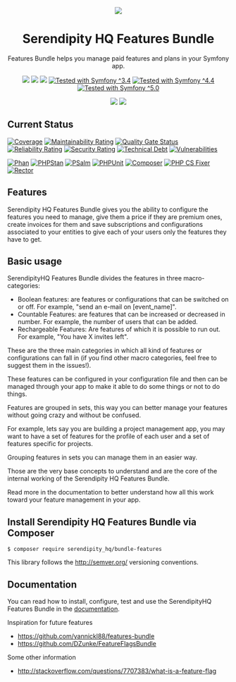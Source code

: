 <p align="center">
    <a href="http://www.serendipityhq.com" target="_blank">
        <img style="max-width: 350px" src="http://www.serendipityhq.com/assets/open-source-projects/Logo-SerendipityHQ-Icon-Text-Purple.png">
    </a>
</p>

<h1 align="center">Serendipity HQ Features Bundle</h1>
<p align="center">Features Bundle helps you manage paid features and plans in your Symfony app.</p>
<p align="center">
    <a href="https://github.com/Aerendir/bundle-features/releases"><img src="https://img.shields.io/packagist/v/serendipity_hq/bundle-features.svg?style=flat-square"></a>
    <a href="https://opensource.org/licenses/MIT"><img src="https://img.shields.io/badge/license-MIT-brightgreen.svg?style=flat-square"></a>
    <a href="https://github.com/Aerendir/bundle-features/releases"><img src="https://img.shields.io/packagist/php-v/serendipity_hq/bundle-features?color=%238892BF&style=flat-square&logo=php" /></a>
    <a title="Tested with Symfony ^3.4" href="https://github.com/Aerendir/bundle-features/actions?query=branch%3Adev"><img title="Tested with Symfony ^3.4" src="https://img.shields.io/badge/Symfony-%5E3.4-333?style=flat-square&logo=symfony" /></a>
    <a title="Tested with Symfony ^4.4" href="https://github.com/Aerendir/bundle-features/actions?query=branch%3Adev"><img title="Tested with Symfony ^4.4" src="https://img.shields.io/badge/Symfony-%5E4.4-333?style=flat-square&logo=symfony" /></a>
    <a title="Tested with Symfony ^5.0" href="https://github.com/Aerendir/bundle-features/actions?query=branch%3Adev"><img title="Tested with Symfony ^5.0" src="https://img.shields.io/badge/Symfony-%5E5.0-333?style=flat-square&logo=symfony" /></a>
</p>
<p align="center">
    <a href="https://www.php.net/manual/en/book.intl.php"><img src="https://img.shields.io/badge/Suggests-ext--intl-%238892BF?style=flat-square&logo=php"></a>
    <img src="https://img.shields.io/badge/Suggests-serendipity__hq/component--text--matrix-%238892BF?style=flat-square">
</p>

## Current Status

[![Coverage](https://sonarcloud.io/api/project_badges/measure?project=Aerendir_bundle-features&metric=coverage)](https://sonarcloud.io/dashboard?id=Aerendir_bundle-features)
[![Maintainability Rating](https://sonarcloud.io/api/project_badges/measure?project=Aerendir_bundle-features&metric=sqale_rating)](https://sonarcloud.io/dashboard?id=Aerendir_bundle-features)
[![Quality Gate Status](https://sonarcloud.io/api/project_badges/measure?project=Aerendir_bundle-features&metric=alert_status)](https://sonarcloud.io/dashboard?id=Aerendir_bundle-features)
[![Reliability Rating](https://sonarcloud.io/api/project_badges/measure?project=Aerendir_bundle-features&metric=reliability_rating)](https://sonarcloud.io/dashboard?id=Aerendir_bundle-features)
[![Security Rating](https://sonarcloud.io/api/project_badges/measure?project=Aerendir_bundle-features&metric=security_rating)](https://sonarcloud.io/dashboard?id=Aerendir_bundle-features)
[![Technical Debt](https://sonarcloud.io/api/project_badges/measure?project=Aerendir_bundle-features&metric=sqale_index)](https://sonarcloud.io/dashboard?id=Aerendir_bundle-features)
[![Vulnerabilities](https://sonarcloud.io/api/project_badges/measure?project=Aerendir_bundle-features&metric=vulnerabilities)](https://sonarcloud.io/dashboard?id=Aerendir_bundle-features)

[![Phan](https://github.com/Aerendir/bundle-features/workflows/Phan/badge.svg)](https://github.com/Aerendir/bundle-features/actions?query=branch%3Adev)
[![PHPStan](https://github.com/Aerendir/bundle-features/workflows/PHPStan/badge.svg)](https://github.com/Aerendir/bundle-features/actions?query=branch%3Adev)
[![PSalm](https://github.com/Aerendir/bundle-features/workflows/PSalm/badge.svg)](https://github.com/Aerendir/bundle-features/actions?query=branch%3Adev)
[![PHPUnit](https://github.com/Aerendir/bundle-features/workflows/PHPunit/badge.svg)](https://github.com/Aerendir/bundle-features/actions?query=branch%3Adev)
[![Composer](https://github.com/Aerendir/bundle-features/workflows/Composer/badge.svg)](https://github.com/Aerendir/bundle-features/actions?query=branch%3Adev)
[![PHP CS Fixer](https://github.com/Aerendir/bundle-features/workflows/PHP%20CS%20Fixer/badge.svg)](https://github.com/Aerendir/bundle-features/actions?query=branch%3Adev)
[![Rector](https://github.com/Aerendir/bundle-features/workflows/Rector/badge.svg)](https://github.com/Aerendir/bundle-features/actions?query=branch%3Adev)

## Features

Serendipity HQ Features Bundle gives you the ability to configure the features you need to manage, give them a price if they are premium ones, create invoices for them and save subscriptions and configurations associated to your entities to give each of your users only the features they have to get.

## Basic usage

SerendipityHQ Features Bundle divides the features in three macro-categories:

- Boolean features: are features or configurations that can be switched on or off. For example, "send an e-mail on [event_name]".
- Countable Features: are features that can be increased or decreased in number. For example, the number of users that can be added.
- Rechargeable Features: Are features of which it is possible to run out. For example, "You have X invites left".

These are the three main categories in which all kind of features or configurations can fall in (if you find other macro categories, feel free to suggest them in the issues!).

These features can be configured in your configuration file and then can be managed through your app to make it able to do some things or not to do things.

Features are grouped in sets, this way you can better manage your features without going crazy and without be confused.

For example, lets say you are building a project management app, you may want to have a set of features for the profile of each user and a set of features specific for projects.

Grouping features in sets you can manage them in an easier way.

Those are the very base concepts to understand and are the core of the internal working of the Serendipity HQ Features Bundle.

Read more in the documentation to better understand how all this work toward your feature management in your app.

## Install Serendipity HQ Features Bundle via Composer

    $ composer require serendipity_hq/bundle-features

This library follows the http://semver.org/ versioning conventions.

## Documentation

You can read how to install, configure, test and use the SerendipityHQ Features Bundle in the [documentation](docs/Index.md).

Inspiration for future features

- https://github.com/yannickl88/features-bundle
- https://github.com/DZunke/FeatureFlagsBundle

Some other information

- http://stackoverflow.com/questions/7707383/what-is-a-feature-flag
